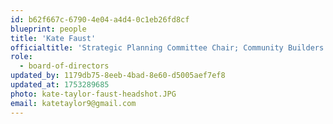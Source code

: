 ```yaml
---
id: b62f667c-6790-4e04-a4d4-0c1eb26fd8cf
blueprint: people
title: 'Kate Faust'
officialtitle: 'Strategic Planning Committee Chair; Community Builders Committee Co-Chair'
role:
  - board-of-directors
updated_by: 1179db75-8eeb-4bad-8e60-d5005aef7ef8
updated_at: 1753289685
photo: kate-taylor-faust-headshot.JPG
email: katetaylor9@gmail.com
---
```

